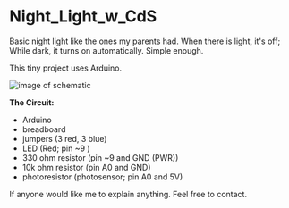 # Night_Light_w_CdS
Basic night light like the ones my parents had. When there is light, it's off; While dark, it turns on automatically. Simple enough.

This tiny project uses Arduino.

![image of schematic](/shematic.png)

<b> The Circuit: </b>
<ul>
<li> Arduino </li>
<li> breadboard </li>
<li> jumpers (3 red, 3 blue)</li>
<li> LED (Red; pin ~9 )</li>
<li> 330 ohm resistor (pin ~9 and GND (PWR))</li>
<li> 10k ohm resistor (pin A0 and GND)</li>
<li> photoresistor (photosensor; pin A0 and 5V)</li>
</ul>


If anyone would like me to explain anything. Feel free to contact.
